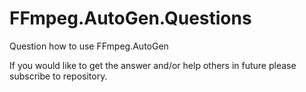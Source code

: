 # FFmpeg.AutoGen.Questions
Question how to use FFmpeg.AutoGen

If you would like to get the answer and/or help others in future please subscribe to repository.
